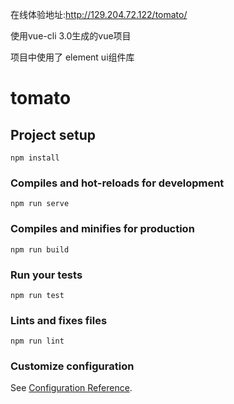在线体验地址:http://129.204.72.122/tomato/

使用vue-cli 3.0生成的vue项目

项目中使用了 element ui组件库

# tomato

## Project setup
```
npm install
```

### Compiles and hot-reloads for development
```
npm run serve
```

### Compiles and minifies for production
```
npm run build
```

### Run your tests
```
npm run test
```

### Lints and fixes files
```
npm run lint
```

### Customize configuration
See [Configuration Reference](https://cli.vuejs.org/config/).
